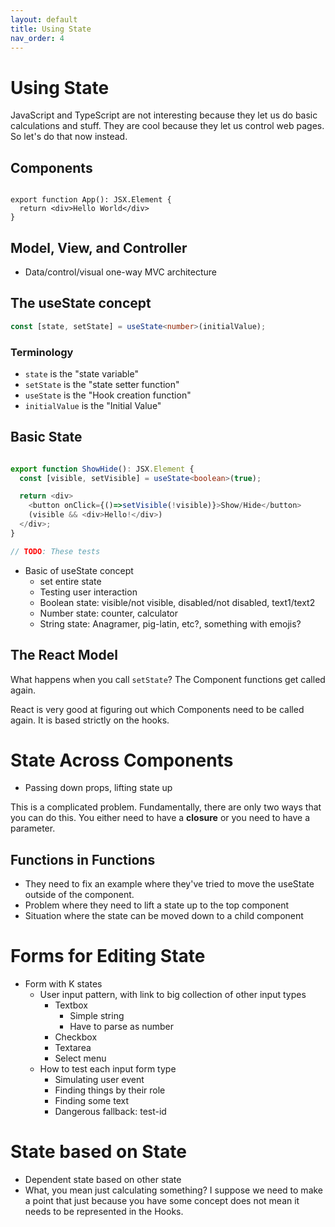 ```yaml
---
layout: default
title: Using State
nav_order: 4
---
```



# Using State

JavaScript and TypeScript are not interesting because they let us do basic calculations and stuff. They are cool because they let us control web pages. So let's do that now instead.

## Components

```tsx

export function App(): JSX.Element {
  return <div>Hello World</div>
}
```

## Model, View, and Controller

* Data/control/visual one-way MVC architecture

## The useState concept

```typescript
const [state, setState] = useState<number>(initialValue);
```

### Terminology

* `state` is the "state variable"
* `setState` is the "state setter function"
* `useState` is the "Hook creation function"
* `initialValue` is the "Initial Value"

## Basic State

```typescript

export function ShowHide(): JSX.Element {
  const [visible, setVisible] = useState<boolean>(true);

  return <div>
    <button onClick={()=>setVisible(!visible)}>Show/Hide</button>
    (visible && <div>Hello!</div>)
  </div>;
}

// TODO: These tests

```

* Basic of useState concept
  * set entire state
  * Testing user interaction
  * Boolean state: visible/not visible, disabled/not disabled, text1/text2
  * Number state: counter, calculator
  * String state: Anagramer, pig-latin, etc?, something with emojis?

## The React Model

What happens when you call `setState`? The Component functions get called again.

React is very good at figuring out which Components need to be called again. It is based strictly on the hooks.

# State Across Components

* Passing down props, lifting state up

This is a complicated problem. Fundamentally, there are only two ways that you can do this. You either need to have a **closure** or you need to have a parameter.

## Functions in Functions

* They need to fix an example where they've tried to move the useState outside of the component.
* Problem where they need to lift a state up to the top component
* Situation where the state can be moved down to a child component

# Forms for Editing State

* Form with K states
  * User input pattern, with link to big collection of other input types
    * Textbox
      * Simple string
      * Have to parse as number
    * Checkbox
    * Textarea
    * Select menu
  * How to test each input form type
    * Simulating user event
    * Finding things by their role
    * Finding some text
    * Dangerous fallback: test-id

# State based on State

* Dependent state based on other state
* What, you mean just calculating something? I suppose we need to make a point that just because you have some concept does not mean it needs to be represented in the Hooks.